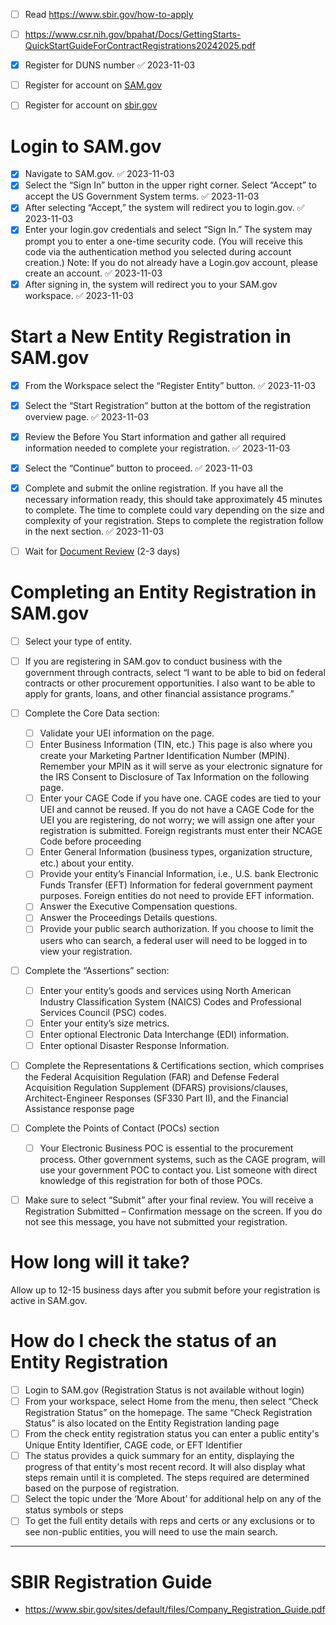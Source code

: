 
- [ ] Read <https://www.sbir.gov/how-to-apply>
- [ ] https://www.csr.nih.gov/bpahat/Docs/GettingStarts-QuickStartGuideForContractRegistrations20242025.pdf
- [x] Register for DUNS number ✅ 2023-11-03
- [ ] Register for account on [SAM.gov](https://sam.gov/content/home)
- [ ] Register for account on [sbir.gov](https://www.sbir.gov/registration)


# Login to SAM.gov
- [x] Navigate to SAM.gov. ✅ 2023-11-03
- [x] Select the “Sign In” button in the upper right corner. Select “Accept” to accept the US Government System terms. ✅ 2023-11-03
- [x] After selecting “Accept,” the system will redirect you to login.gov. ✅ 2023-11-03
- [x] Enter your login.gov credentials and select “Sign In.” The system may prompt you to enter a one-time security code. (You will receive this code via the authentication method you selected during account creation.) Note: If you do not already have a Login.gov account, please create an account. ✅ 2023-11-03
- [x] After signing in, the system will redirect you to your SAM.gov workspace. ✅ 2023-11-03

# Start a New Entity Registration in SAM.gov
- [x] From the Workspace select the “Register Entity” button. ✅ 2023-11-03
- [x] Select the “Start Registration” button at the bottom of the registration overview page. ✅ 2023-11-03
- [x] Review the Before You Start information and gather all required information needed to complete your registration. ✅ 2023-11-03
- [x] Select the “Continue” button to proceed. ✅ 2023-11-03
- [x] Complete and submit the online registration. If you have all the necessary information ready, this should take approximately 45 minutes to complete. The time to complete could vary depending on the size and complexity of your registration. Steps to complete the registration follow in the next section. ✅ 2023-11-03

- [ ] Wait for [Document Review](https://sam.gov/workspace/em/entities/entity-ticket-review) (2-3 days)

# Completing an Entity Registration in SAM.gov
- [ ] Select your type of entity.
- [ ] If you are registering in SAM.gov to conduct business with the government through contracts, select “I want to be able to bid on federal contracts or other procurement opportunities. I also want to be able to apply for grants, loans, and other financial assistance programs.”
- [ ] Complete the Core Data section:
	- [ ] Validate your UEI information on the page.
	- [ ] Enter Business Information (TIN, etc.) This page is also where you create your Marketing Partner Identification Number (MPIN). Remember your MPIN as it will serve as your electronic signature for the IRS Consent to Disclosure of Tax Information on the following page.
	- [ ] Enter your CAGE Code if you have one. CAGE codes are tied to your UEI and cannot be reused. If you do not have a CAGE Code for the UEI you are registering, do not worry; we will assign one after your registration is submitted. Foreign registrants must enter their NCAGE Code before proceeding
	- [ ] Enter General Information (business types, organization structure, etc.) about your entity.
	- [ ] Provide your entity’s Financial Information, i.e., U.S. bank Electronic Funds Transfer (EFT) Information for federal government payment purposes. Foreign entities do not need to provide EFT information.
	- [ ] Answer the Executive Compensation questions.
	- [ ] Answer the Proceedings Details questions.
	- [ ] Provide your public search authorization. If you choose to limit the users who can search, a federal user will need to be logged in to view your registration.
- [ ] Complete the “Assertions” section:
	- [ ] Enter your entity’s goods and services using North American Industry Classification System (NAICS) Codes and Professional Services Council (PSC) codes.
	- [ ] Enter your entity’s size metrics.
	- [ ] Enter optional Electronic Data Interchange (EDI) information.
	- [ ] Enter optional Disaster Response Information.
- [ ] Complete the Representations & Certifications section, which comprises the Federal Acquisition Regulation (FAR) and Defense Federal Acquisition Regulation Supplement (DFARS) provisions/clauses, Architect-Engineer Responses (SF330 Part II), and the Financial Assistance response page
- [ ] Complete the Points of Contact (POCs) section
	- [ ] Your Electronic Business POC is essential to the procurement process. Other government systems, such as the CAGE program, will use your government POC to contact you. List someone with direct knowledge of this registration for both of those POCs.
- [ ] Make sure to select “Submit” after your final review. You will receive a Registration Submitted – Confirmation message on the screen. If you do not see this message, you have not submitted your registration.


# How long will it take?
Allow up to 12-15 business days after you submit before your registration is active in SAM.gov.


# How do I check the status of an Entity Registration

- [ ] Login to SAM.gov (Registration Status is not available without login)
- [ ] From your workspace, select Home from the menu, then select “Check Registration Status” on the homepage. The same “Check Registration Status” is also located on the Entity Registration landing page
- [ ] From the check entity registration status you can enter a public entity's Unique Entity Identifier, CAGE code, or EFT Identifier
- [ ] The status provides a quick summary for an entity, displaying the progress of that entity's most recent record. It will also display what steps remain until it is completed. The steps required are determined based on the purpose of registration.
- [ ] Select the topic under the ‘More About’ for additional help on any of the status symbols or steps
- [ ] To get the full entity details with reps and certs or any exclusions or to see non-public entities, you will need to use the main search.

--- 

# SBIR Registration Guide

- https://www.sbir.gov/sites/default/files/Company_Registration_Guide.pdf